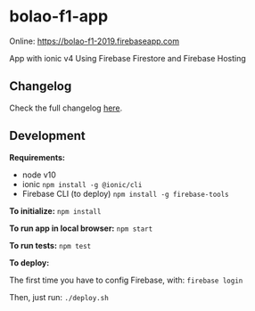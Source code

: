 # bolao-f1-app

Online: https://bolao-f1-2019.firebaseapp.com

App with ionic v4
Using Firebase Firestore and Firebase Hosting

## Changelog

Check the full changelog [here](CHANGELOG.md).

## Development

**Requirements:**
- node v10
- ionic `npm install -g @ionic/cli`
- Firebase CLI (to deploy) `npm install -g firebase-tools`

**To initialize:**
`npm install`

**To run app in local browser:**
`npm start`

**To run tests:**
`npm test`

**To deploy:**

The first time you have to config Firebase, with:
`firebase login`

Then, just run:
`./deploy.sh`

